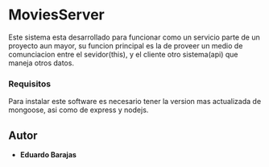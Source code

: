 # MoviesServer

Este sistema esta desarrollado para funcionar como un servicio parte de un proyecto aun mayor, su funcion principal es la de proveer un medio de comunciacion entre el sevidor(this),
y el cliente otro sistema(api) que maneja otros datos.

### Requisitos

Para instalar este software es necesario tener la version mas actualizada de mongoose, asi como de express y nodejs.

## Autor

* **Eduardo Barajas**
